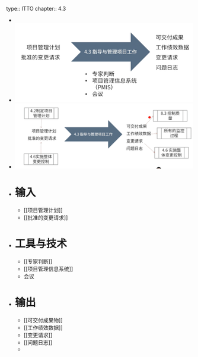 type:: ITTO
chapter:: 4.3

-
- ![image.png](../assets/image_1747638323827_0.png)
- ![image.png](../assets/image_1747642512970_0.png)
- # 输入
	- [[项目管理计划]]
	- [[批准的变更请求]]
- # 工具与技术
	- [[专家判断]]
	- [[项目管理信息系统]]
	- 会议
- # 输出
	- [[可交付成果物]]
	- [[工作绩效数据]]
	- [[变更请求]]
	- [[问题日志]]
	-